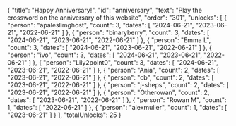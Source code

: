 {
  "title": "Happy Anniversary!",
  "id": "anniversary",
  "text": "Play the crossword on the anniversary of this website",
  "order": "301",
  "unlocks": [
    {
      "person": "apaleslimghost",
      "count": 3,
      "dates": [
        "2024-06-21",
        "2023-06-21",
        "2022-06-21"
      ]
    },
    {
      "person": "binaryberry",
      "count": 3,
      "dates": [
        "2024-06-21",
        "2023-06-21",
        "2022-06-21"
      ]
    },
    {
      "person": "Emma L",
      "count": 3,
      "dates": [
        "2024-06-21",
        "2023-06-21",
        "2022-06-21"
      ]
    },
    {
      "person": "ivo",
      "count": 3,
      "dates": [
        "2024-06-21",
        "2023-06-21",
        "2022-06-21"
      ]
    },
    {
      "person": "Lily2point0",
      "count": 3,
      "dates": [
        "2024-06-21",
        "2023-06-21",
        "2022-06-21"
      ]
    },
    {
      "person": "Ania",
      "count": 2,
      "dates": [
        "2023-06-21",
        "2022-06-21"
      ]
    },
    {
      "person": "cb",
      "count": 2,
      "dates": [
        "2023-06-21",
        "2022-06-21"
      ]
    },
    {
      "person": "j-sheps",
      "count": 2,
      "dates": [
        "2023-06-21",
        "2022-06-21"
      ]
    },
    {
      "person": "Otherowan",
      "count": 2,
      "dates": [
        "2023-06-21",
        "2022-06-21"
      ]
    },
    {
      "person": "Rowan M",
      "count": 1,
      "dates": [
        "2022-06-21"
      ]
    },
    {
      "person": "alexmuller",
      "count": 1,
      "dates": [
        "2023-06-21"
      ]
    }
  ],
  "totalUnlocks": 25
}